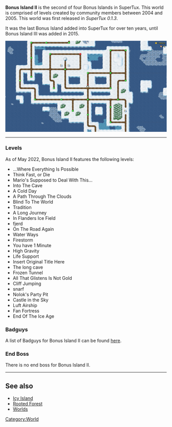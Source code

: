 **Bonus Island II** is the second of four Bonus Islands in SuperTux. This world is comprised of levels created by community members between 2004 and 2005.
This world was first released in *SuperTux 0.1.3*. 

It was the last Bonus Island added into SuperTux for over ten years, until Bonus Island III was added in 2015.

![Bonus Island II as of version 0.6.3](images/bonus-2.png "Bonus Island II as of version 0.6.3")

---

### Levels

As of May 2022, Bonus Island II features the following levels:

* ...Where Everything Is Possible
* Think Fast, or Die
* Mario's Supposed to Deal With This...
* Into The Cave
* A Cold Day
* A Path Through The Clouds
* Blind To The World
* Tradition
* A Long Journey
* In Flanders Ice Field
* fjerd
* On The Road Again
* Water Ways
* Firestorm
* You have 1 Minute
* High Gravity
* Life Support
* Insert Original Title Here
* The long cave
* Frozen Tunnel
* All That Glistens Is Not Gold
* Cliff Jumping
* snarf
* Nolok's Party Pit
* Castle in the Sky
* Luft Airship
* Fan Fortress
* End Of The Ice Age

### Badguys

A list of Badguys for Bonus Island II can be found [here](https://github.com/SuperTux/supertux/wiki/Badguys-Icy).

### End Boss

There is no end boss for Bonus Island II.

---

See also
--------

-   [Icy Island](https://github.com/SuperTux/supertux/wiki/Icy-Island)
-   [Rooted Forest](https://github.com/SuperTux/supertux/wiki/Rooted-Forest)
-   [Worlds](https://github.com/SuperTux/supertux/wiki/Worlds)

<Category:World>
